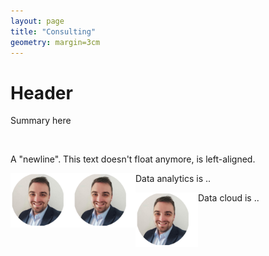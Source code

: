 ```yaml
---
layout: page
title: "Consulting"
geometry: margin=3cm
---
```



# Header

Summary here

<br clear="left"/>

A "newline". This text doesn't float anymore, is left-aligned.

<img src="/images/RL-photo.png" align="left" width="100px"/> 

<img src="/images/RL-photo.png" align="left" width="100px"/> Data analytics is .. </br>

<img src="/images/RL-photo.png" align="left" width="100px"/> Data cloud is .. </br>

